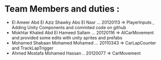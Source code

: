 # Team Members and duties :

- El Ameer Abd El Aziz Shawky Abo El Nasr ...  20120113 => PlayerInputs , Adding Unity Components and commited code on github 
- Mokhtar Khaled Abd El Hameed Sallam ...  20120116 => AICarMovement and provided some edits with unity sprites and prefabs 
- Mohamed Shabaan Mohamed Mohamed ... 20110343 => CarLapCounter and TrackLapTrigger
- Ahmed Mostafa Mohamed Hassan .. 20120077 => CarMovement 
